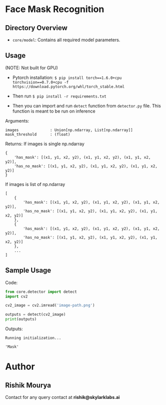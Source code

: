 # Face Mask Recognition 

## Directory Overview

- `core/model`:
Contains all required model parameters.

## Usage

(NOTE: Not built for GPU)

- Pytorch installation:
    `$ pip install torch==1.6.0+cpu torchvision==0.7.0+cpu -f https://download.pytorch.org/whl/torch_stable.html`

- Then run `$ pip install -r requirements.txt`
- Then you can import and run `detect` function from `detector.py` file.
This function is meant to be run on inference


Arguments:
```
images              : Union[np.ndarray, List[np.ndarray]]
mask_threshold      : (float)
```

Returns:
If images is single np.ndarray
```
{
    'has_mask': [(x1, y1, x2, y2), (x1, y1, x2, y2), (x1, y1, x2, y2)],
    'has_no_mask': [(x1, y1, x2, y2), (x1, y1, x2, y2), (x1, y1, x2, y2)]
}
```
If images is list of np.ndarray
```
[
    {
        'has_mask': [(x1, y1, x2, y2), (x1, y1, x2, y2), (x1, y1, x2, y2)],
        'has_no_mask': [(x1, y1, x2, y2), (x1, y1, x2, y2), (x1, y1, x2, y2)]
    },
    {
        'has_mask': [(x1, y1, x2, y2), (x1, y1, x2, y2), (x1, y1, x2, y2)],
        'has_no_mask': [(x1, y1, x2, y2), (x1, y1, x2, y2), (x1, y1, x2, y2)]
    },
    ...
]
```


## Sample Usage

Code:

```python
from core.detector import detect
import cv2

cv2_image = cv2.imread('image-path.png')

outputs = detect(cv2_image)
print(outputs)
```

Outputs:

```
Running initialization...

'Mask'
```



# Author

## __Rishik Mourya__

Contact for any query contact at __rishik@skylarklabs.ai__